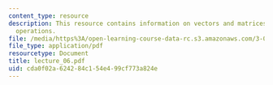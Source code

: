 ```yaml
---
content_type: resource
description: This resource contains information on vectors and matrices and matrix
  operations.
file: /media/https%3A/open-learning-course-data-rc.s3.amazonaws.com/3-016-mathematics-for-materials-scientists-and-engineers-fall-2005/cda0f02a624284c154e499cf773a824e_lecture_06.pdf
file_type: application/pdf
resourcetype: Document
title: lecture_06.pdf
uid: cda0f02a-6242-84c1-54e4-99cf773a824e
---
```

